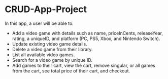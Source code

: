 # CRUD-App-Project

In this app, a user will be able to:

- Add a video game with details such as name, priceInCents, releaseYear, rating, a uniqueID, and platform (PC, PS5, Xbox, and Nintendo Switch).
- Update existing video game details.
- Delete a video game from their library.
- List all available video games.
- Search for a video game by unique ID.
- Add games to their cart, view the cart, remove singular, or all games from the cart, see total price of their cart, and checkout.


